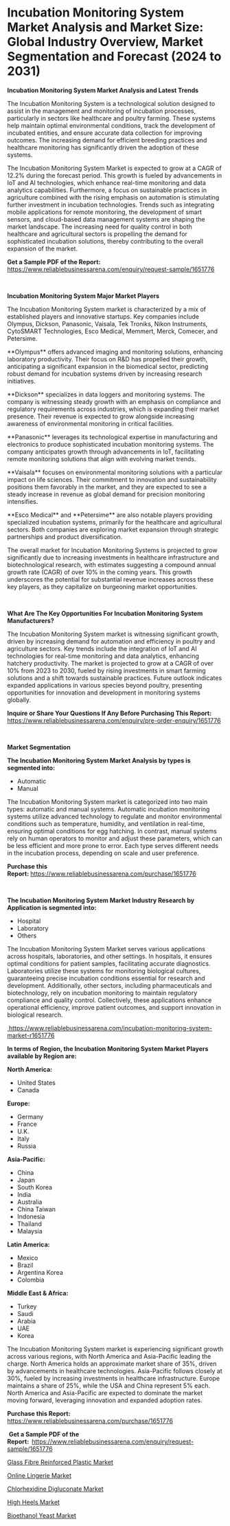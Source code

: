<p><h1>Incubation Monitoring System Market Analysis and Market Size: Global Industry Overview, Market Segmentation and Forecast (2024 to 2031)</h1></p><p><strong>Incubation Monitoring System Market Analysis and Latest Trends</strong></p>
<p><p>The Incubation Monitoring System is a technological solution designed to assist in the management and monitoring of incubation processes, particularly in sectors like healthcare and poultry farming. These systems help maintain optimal environmental conditions, track the development of incubated entities, and ensure accurate data collection for improving outcomes. The increasing demand for efficient breeding practices and healthcare monitoring has significantly driven the adoption of these systems.</p><p>The Incubation Monitoring System Market is expected to grow at a CAGR of 12.2% during the forecast period. This growth is fueled by advancements in IoT and AI technologies, which enhance real-time monitoring and data analytics capabilities. Furthermore, a focus on sustainable practices in agriculture combined with the rising emphasis on automation is stimulating further investment in incubation technologies. Trends such as integrating mobile applications for remote monitoring, the development of smart sensors, and cloud-based data management systems are shaping the market landscape. The increasing need for quality control in both healthcare and agricultural sectors is propelling the demand for sophisticated incubation solutions, thereby contributing to the overall expansion of the market.</p></p>
<p><strong>Get a Sample PDF of the Report:&nbsp;</strong> <a href="https://www.reliablebusinessarena.com/enquiry/request-sample/1651776?utm_campaign=1332&utm_medium=2&utm_source=Github&utm_content=ia&utm_term=27092024&utm_id=incubation-monitoring-system">https://www.reliablebusinessarena.com/enquiry/request-sample/1651776</a></p>
<p>&nbsp;</p>
<p><strong>Incubation Monitoring System Major Market Players</strong></p>
<p><p>The Incubation Monitoring System market is characterized by a mix of established players and innovative startups. Key companies include Olympus, Dickson, Panasonic, Vaisala, Tek Troniks, Nikon Instruments, CytoSMART Technologies, Esco Medical, Memmert, Merck, Comecer, and Petersime.</p><p>**Olympus** offers advanced imaging and monitoring solutions, enhancing laboratory productivity. Their focus on R&D has propelled their growth, anticipating a significant expansion in the biomedical sector, predicting robust demand for incubation systems driven by increasing research initiatives.</p><p>**Dickson** specializes in data loggers and monitoring systems. The company is witnessing steady growth with an emphasis on compliance and regulatory requirements across industries, which is expanding their market presence. Their revenue is expected to grow alongside increasing awareness of environmental monitoring in critical facilities.</p><p>**Panasonic** leverages its technological expertise in manufacturing and electronics to produce sophisticated incubation monitoring systems. The company anticipates growth through advancements in IoT, facilitating remote monitoring solutions that align with evolving market trends.</p><p>**Vaisala** focuses on environmental monitoring solutions with a particular impact on life sciences. Their commitment to innovation and sustainability positions them favorably in the market, and they are expected to see a steady increase in revenue as global demand for precision monitoring intensifies.</p><p>**Esco Medical** and **Petersime** are also notable players providing specialized incubation systems, primarily for the healthcare and agricultural sectors. Both companies are exploring market expansion through strategic partnerships and product diversification.</p><p>The overall market for Incubation Monitoring Systems is projected to grow significantly due to increasing investments in healthcare infrastructure and biotechnological research, with estimates suggesting a compound annual growth rate (CAGR) of over 10% in the coming years. This growth underscores the potential for substantial revenue increases across these key players, as they capitalize on burgeoning market opportunities.</p></p>
<p>&nbsp;</p>
<p><strong>What Are The Key Opportunities For Incubation Monitoring System Manufacturers?</strong></p>
<p><p>The Incubation Monitoring System market is witnessing significant growth, driven by increasing demand for automation and efficiency in poultry and agriculture sectors. Key trends include the integration of IoT and AI technologies for real-time monitoring and data analytics, enhancing hatchery productivity. The market is projected to grow at a CAGR of over 10% from 2023 to 2030, fueled by rising investments in smart farming solutions and a shift towards sustainable practices. Future outlook indicates expanded applications in various species beyond poultry, presenting opportunities for innovation and development in monitoring systems globally.</p></p>
<p><strong>Inquire or Share Your Questions If Any Before Purchasing This Report:</strong> <a href="https://www.reliablebusinessarena.com/enquiry/pre-order-enquiry/1651776?utm_campaign=1332&utm_medium=2&utm_source=Github&utm_content=ia&utm_term=27092024&utm_id=incubation-monitoring-system">https://www.reliablebusinessarena.com/enquiry/pre-order-enquiry/1651776</a></p>
<p>&nbsp;</p>
<p><strong>Market Segmentation</strong></p>
<p><strong>The Incubation Monitoring System Market Analysis by types is segmented into:</strong></p>
<p><ul><li>Automatic</li><li>Manual</li></ul></p>
<p><p>The Incubation Monitoring System market is categorized into two main types: automatic and manual systems. Automatic incubation monitoring systems utilize advanced technology to regulate and monitor environmental conditions such as temperature, humidity, and ventilation in real-time, ensuring optimal conditions for egg hatching. In contrast, manual systems rely on human operators to monitor and adjust these parameters, which can be less efficient and more prone to error. Each type serves different needs in the incubation process, depending on scale and user preference.</p></p>
<p><strong>Purchase this Report:&nbsp;</strong><a href="https://www.reliablebusinessarena.com/purchase/1651776?utm_campaign=1332&utm_medium=2&utm_source=Github&utm_content=ia&utm_term=27092024&utm_id=incubation-monitoring-system">https://www.reliablebusinessarena.com/purchase/1651776</a></p>
<p>&nbsp;</p>
<p><strong>The Incubation Monitoring System Market Industry Research by Application is segmented into:</strong></p>
<p><ul><li>Hospital</li><li>Laboratory</li><li>Others</li></ul></p>
<p><p>The Incubation Monitoring System Market serves various applications across hospitals, laboratories, and other settings. In hospitals, it ensures optimal conditions for patient samples, facilitating accurate diagnostics. Laboratories utilize these systems for monitoring biological cultures, guaranteeing precise incubation conditions essential for research and development. Additionally, other sectors, including pharmaceuticals and biotechnology, rely on incubation monitoring to maintain regulatory compliance and quality control. Collectively, these applications enhance operational efficiency, improve patient outcomes, and support innovation in biological research.</p></p>
<p><a href="https://www.reliablebusinessarena.com/incubation-monitoring-system-market-r1651776?utm_campaign=1332&utm_medium=2&utm_source=Github&utm_content=ia&utm_term=27092024&utm_id=incubation-monitoring-system">&nbsp;https://www.reliablebusinessarena.com/incubation-monitoring-system-market-r1651776</a></p>
<p><strong>In terms of Region, the Incubation Monitoring System Market Players available by Region are:</strong></p>
<p>
    <p> <strong> North America: </strong>
        <ul>
            <li>United States</li>
            <li>Canada</li>
        </ul>
        </p> 
    <p> <strong> Europe: </strong>
        <ul>
            <li>Germany</li>
            <li>France</li>
            <li>U.K.</li>
            <li>Italy</li>
            <li>Russia</li>
        </ul>
        </p> 
    <p> <strong> Asia-Pacific: </strong>
        <ul>
            <li>China</li>
            <li>Japan</li>
            <li>South Korea</li>
            <li>India</li>
            <li>Australia</li>
            <li>China Taiwan</li>
            <li>Indonesia</li>
            <li>Thailand</li>
            <li>Malaysia</li>
        </ul>
        </p> 
    <p> <strong> Latin America: </strong>
        <ul>
            <li>Mexico</li>
            <li>Brazil</li>
            <li>Argentina Korea</li>
            <li>Colombia</li>
        </ul>
        </p> 
    <p> <strong> Middle East & Africa: </strong>
        <ul>
            <li>Turkey</li>
            <li>Saudi</li>
            <li>Arabia</li>
            <li>UAE</li>
            <li>Korea</li>
        </ul>
    </p>
    </p>
<p><p>The Incubation Monitoring System market is experiencing significant growth across various regions, with North America and Asia-Pacific leading the charge. North America holds an approximate market share of 35%, driven by advancements in healthcare technologies. Asia-Pacific follows closely at 30%, fueled by increasing investments in healthcare infrastructure. Europe maintains a share of 25%, while the USA and China represent 5% each. North America and Asia-Pacific are expected to dominate the market moving forward, leveraging innovation and expanded adoption rates.</p></p>
<p><strong>Purchase this Report: </strong><a href="https://www.reliablebusinessarena.com/purchase/1651776?utm_campaign=1332&utm_medium=2&utm_source=Github&utm_content=ia&utm_term=27092024&utm_id=incubation-monitoring-system">https://www.reliablebusinessarena.com/purchase/1651776</a></p>
<p>&nbsp;<strong>Get a Sample PDF of the Report:&nbsp;&nbsp;</strong><a href="https://www.reliablebusinessarena.com/enquiry/request-sample/1651776?utm_campaign=1332&utm_medium=2&utm_source=Github&utm_content=ia&utm_term=27092024&utm_id=incubation-monitoring-system">https://www.reliablebusinessarena.com/enquiry/request-sample/1651776</a></p>
<p><strong></strong></p>
<p><p><a href="https://www.linkedin.com/pulse/glass-fibre-reinforced-plastic-market-trends-focusing-insight-agqtc?utm_campaign=1332&utm_medium=2&utm_source=Github&utm_content=ia&utm_term=27092024&utm_id=incubation-monitoring-system">Glass Fibre Reinforced Plastic Market</a></p><p><a href="https://issuu.com/reportprime-2/docs/online-lingerie-market-size-2030.pp_509099172a1850?utm_campaign=1332&utm_medium=2&utm_source=Github&utm_content=ia&utm_term=27092024&utm_id=incubation-monitoring-system">Online Lingerie Market</a></p><p><a href="https://www.linkedin.com/pulse/global-chlorhexidine-digluconate-market-focus-application-hnamc?utm_campaign=1332&utm_medium=2&utm_source=Github&utm_content=ia&utm_term=27092024&utm_id=incubation-monitoring-system">Chlorhexidine Digluconate Market</a></p><p><a href="https://issuu.com/reportprime-2/docs/high-heels-market-size-2030.pptx_90a0cf9ec7987c?utm_campaign=1332&utm_medium=2&utm_source=Github&utm_content=ia&utm_term=27092024&utm_id=incubation-monitoring-system">High Heels Market</a></p><p><a href="https://www.linkedin.com/pulse/global-bioethanol-yeast-market-product-type-application-bk7ge?utm_campaign=1332&utm_medium=2&utm_source=Github&utm_content=ia&utm_term=27092024&utm_id=incubation-monitoring-system">Bioethanol Yeast Market</a></p></p>
